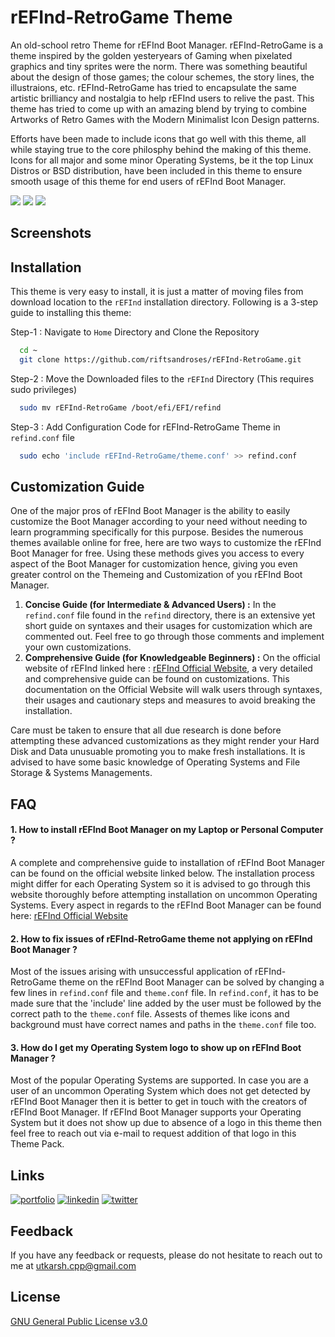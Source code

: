 # rEFInd-RetroGame Theme

An old-school retro Theme for rEFInd Boot Manager. rEFInd-RetroGame is a theme inspired by the golden yesteryears of Gaming when pixelated graphics and tiny sprites were the norm. There was something beautiful about the design of those games; the colour schemes, the story lines, the illustraions, etc. rEFInd-RetroGame has tried to encapsulate the same artistic brilliancy and nostalgia to help rEFInd users to relive the past. This theme has tried to come up with an amazing blend by trying to combine Artworks of Retro Games with the Modern Minimalist Icon Design patterns. 

Efforts have been made to include icons that go well with this theme, all while staying true to the core philosphy behind the making of this theme. Icons for all major and some minor Operating Systems, be it the top Linux Distros or BSD distribution, have been included in this theme to ensure smooth usage of this theme for end users of rEFInd Boot Manager.

![](https://img.shields.io/github/repo-size/riftsandroses/rEFInd-RetroGame?style=for-the-badge)
![](https://img.shields.io/github/license/riftsandroses/rEFInd-RetroGame?style=for-the-badge)
![](https://img.shields.io/github/commit-activity/w/riftsandroses/rEFInd-RetroGame?style=for-the-badge)


## Screenshots


## Installation

This theme is very easy to install, it is just a matter of moving files from download location to the `rEFInd` installation directory. Following is a 3-step guide to installing this theme:

Step-1 : Navigate to `Home` Directory and Clone the Repository

```bash
  cd ~
  git clone https://github.com/riftsandroses/rEFInd-RetroGame.git
```

Step-2 : Move the Downloaded files to the `rEFInd` Directory (This requires sudo privileges)

```bash
  sudo mv rEFInd-RetroGame /boot/efi/EFI/refind
```

Step-3 : Add Configuration Code for rEFInd-RetroGame Theme in `refind.conf` file
```bash
  sudo echo 'include rEFInd-RetroGame/theme.conf' >> refind.conf
```


## Customization Guide

One of the major pros of rEFInd Boot Manager is the ability to easily customize the Boot Manager according to your need without needing to learn programming specifically for this purpose. Besides the numerous themes available online for free, here are two ways to customize the rEFInd Boot Manager for free. Using these methods gives you access to every aspect of the Boot Manager for customization hence, giving you even greater control on the Themeing and Customization of you rEFInd Boot Manager.

1. **Concise Guide (for Intermediate & Advanced Users) :**
    In the `refind.conf` file found in the `refind` directory, there is an extensive yet short guide on syntaxes and their usages for customization which are commented out. Feel free to go through those comments and implement your own customizations.
2. **Comprehensive Guide (for Knowledgeable Beginners) :**
    On the official website of rEFInd linked here : [rEFInd Official Website](https://www.rodsbooks.com/refind/), a very detailed and comprehensive guide can be found on customizations. This documentation on the Official Website will walk users through syntaxes, their usages and cautionary steps and measures to avoid breaking the installation. 

Care must be taken to ensure that all due research is done before attempting these advanced customizations as they might render your Hard Disk and Data unusuable promoting you to make fresh installations. It is advised to have some basic knowledge of Operating Systems and File Storage & Systems Managements.


## FAQ

#### 1. How to install rEFInd Boot Manager on my Laptop or Personal Computer ?

A complete and comprehensive guide to installation of rEFInd Boot Manager can be found on the official website linked below. The installation process might differ for each Operating System so it is advised to go through this website thoroughly before attempting installation on uncommon Operating Systems. Every aspect in regards to the rEFInd Boot Manager can be found here: [rEFInd Official Website](https://www.rodsbooks.com/refind/)

#### 2. How to fix issues of rEFInd-RetroGame theme not applying on rEFInd Boot Manager ?

Most of the issues arising with unsuccessful application of rEFInd-RetroGame theme on the rEFInd Boot Manager can be solved by changing a few lines in `refind.conf` file and `theme.conf` file. In `refind.conf`, it has to be made sure that the 'include' line added by the user must be followed by the correct path to the `theme.conf` file. Assests of themes like icons and background must have correct names and paths in the `theme.conf` file too.

#### 3. How do I get my Operating System logo to show up on rEFInd Boot Manager ?

Most of the popular Operating Systems are supported. In case you are a user of an uncommon Operating System which does not get detected by rEFInd Boot Manager then it is better to get in touch with the creators of rEFInd Boot Manager. If rEFInd Boot Manager supports your Operating System but it does not show up due to absence of a logo in this theme then feel free to reach out via e-mail to request addition of that logo in this Theme Pack.


## Links
[![portfolio](https://img.shields.io/badge/my_portfolio-000?style=for-the-badge&logo=ko-fi&logoColor=white)](https://github.com/riftsandroses)
[![linkedin](https://img.shields.io/badge/linkedin-0A66C2?style=for-the-badge&logo=linkedin&logoColor=white)](https://www.linkedin.com/in/riftsandroses)
[![twitter](https://img.shields.io/badge/twitter-1DA1F2?style=for-the-badge&logo=twitter&logoColor=white)](https://twitter.com/riftsandroses)


## Feedback

If you have any feedback or requests, please do not hesitate to reach out to me at utkarsh.cpp@gmail.com


## License

[GNU General Public License v3.0](https://www.gnu.org/licenses/gpl-3.0.en.html)
